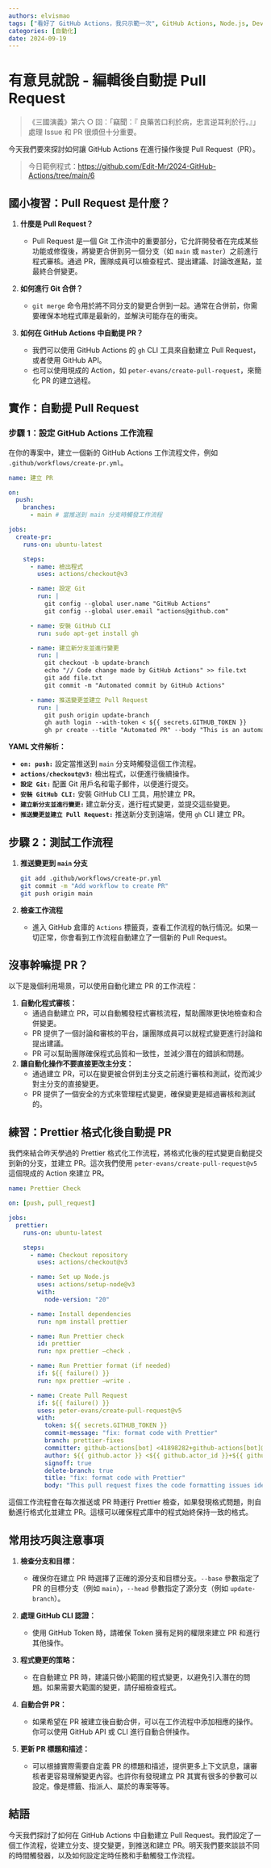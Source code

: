 ```yaml
---
authors: elvismao
tags: ["看好了 GitHub Actions，我只示範一次", GitHub Actions, Node.js, DevOps]
categories: [自動化]
date: 2024-09-19
---
```


# 有意見就說 - 編輯後自動提 Pull Request

> 《三國演義》第六 ○ 回：「竊聞：『 良藥苦口利於病，忠言逆耳利於行。』」處理 Issue 和 PR 很煩但十分重要。

今天我們要來探討如何讓 GitHub Actions 在進行操作後提 Pull Request（PR）。

> 今日範例程式：<https://github.com/Edit-Mr/2024-GitHub-Actions/tree/main/6>

## 國小複習：Pull Request 是什麼？

1. **什麼是 Pull Request？**
   - Pull Request 是一個 Git 工作流中的重要部分，它允許開發者在完成某些功能或修復後，將變更合併到另一個分支（如 `main` 或 `master`）之前進行程式審核。通過 PR，團隊成員可以檢查程式、提出建議、討論改進點，並最終合併變更。

2. **如何進行 Git 合併？**
   - `git merge` 命令用於將不同分支的變更合併到一起。通常在合併前，你需要確保本地程式庫是最新的，並解決可能存在的衝突。

3. **如何在 GitHub Actions 中自動提 PR？**
   - 我們可以使用 GitHub Actions 的 `gh` CLI 工具來自動建立 Pull Request，或者使用 GitHub API。
   - 也可以使用現成的 Action，如 `peter-evans/create-pull-request`，來簡化 PR 的建立過程。

## 實作：自動提 Pull Request

### 步驟 1：設定 GitHub Actions 工作流程

在你的專案中，建立一個新的 GitHub Actions 工作流程文件，例如 `.github/workflows/create-pr.yml`。

```yaml
name: 建立 PR

on:
  push:
    branches:
      - main # 當推送到 main 分支時觸發工作流程

jobs:
  create-pr:
    runs-on: ubuntu-latest

    steps:
      - name: 檢出程式
        uses: actions/checkout@v3

      - name: 設定 Git
        run: |
          git config --global user.name "GitHub Actions"
          git config --global user.email "actions@github.com"

      - name: 安裝 GitHub CLI
        run: sudo apt-get install gh

      - name: 建立新分支並進行變更
        run: |
          git checkout -b update-branch
          echo "// Code change made by GitHub Actions" >> file.txt
          git add file.txt
          git commit -m "Automated commit by GitHub Actions"

      - name: 推送變更並建立 Pull Request
        run: |
          git push origin update-branch
          gh auth login --with-token < ${{ secrets.GITHUB_TOKEN }}
          gh pr create --title "Automated PR" --body "This is an automated PR created by GitHub Actions" --base main --head update-branch
```

**YAML 文件解析：**

- **`on: push:`** 設定當推送到 `main` 分支時觸發這個工作流程。
- **`actions/checkout@v3:`** 檢出程式，以便進行後續操作。
- **`設定 Git:`** 配置 Git 用戶名和電子郵件，以便進行提交。
- **`安裝 GitHub CLI:`** 安裝 GitHub CLI 工具，用於建立 PR。
- **`建立新分支並進行變更:`** 建立新分支，進行程式變更，並提交這些變更。
- **`推送變更並建立 Pull Request:`** 推送新分支到遠端，使用 `gh` CLI 建立 PR。

## 步驟 2：測試工作流程

1. **推送變更到 `main` 分支**

   ```bash
   git add .github/workflows/create-pr.yml
   git commit -m "Add workflow to create PR"
   git push origin main
   ```

2. **檢查工作流程**
   - 進入 GitHub 倉庫的 `Actions` 標籤頁，查看工作流程的執行情況。如果一切正常，你會看到工作流程自動建立了一個新的 Pull Request。

## 沒事幹嘛提 PR？

以下是幾個利用場景，可以使用自動化建立 PR 的工作流程：

1. **自動化程式審核：**
   - 通過自動建立 PR，可以自動觸發程式審核流程，幫助團隊更快地檢查和合併變更。
   - PR 提供了一個討論和審核的平台，讓團隊成員可以就程式變更進行討論和提出建議。
   - PR 可以幫助團隊確保程式品質和一致性，並減少潛在的錯誤和問題。
2. **讓自動化操作不要直接更改主分支：**
   - 通過建立 PR，可以在變更被合併到主分支之前進行審核和測試，從而減少對主分支的直接變更。
   - PR 提供了一個安全的方式來管理程式變更，確保變更是經過審核和測試的。

## 練習：Prettier 格式化後自動提 PR

我們來結合昨天學過的 Prettier 格式化工作流程，將格式化後的程式變更自動提交到新的分支，並建立 PR。這次我們使用 `peter-evans/create-pull-request@v5` 這個現成的 Action 來建立 PR。

```yaml
name: Prettier Check

on: [push, pull_request]

jobs:
  prettier:
    runs-on: ubuntu-latest

    steps:
      - name: Checkout repository
        uses: actions/checkout@v3

      - name: Set up Node.js
        uses: actions/setup-node@v3
        with:
          node-version: "20"

      - name: Install dependencies
        run: npm install prettier

      - name: Run Prettier check
        id: prettier
        run: npx prettier —check .

      - name: Run Prettier format (if needed)
        if: ${{ failure() }}
        run: npx prettier —write .

      - name: Create Pull Request
        if: ${{ failure() }}
        uses: peter-evans/create-pull-request@v5
        with:
          token: ${{ secrets.GITHUB_TOKEN }}
          commit-message: "fix: format code with Prettier"
          branch: prettier-fixes
          committer: github-actions[bot] <41898282+github-actions[bot]@users.noreply.github.com>
          author: ${{ github.actor }} <${{ github.actor_id }}+${{ github.actor }}@users.noreply.github.com>
          signoff: true
          delete-branch: true
          title: "fix: format code with Prettier"
          body: "This pull request fixes the code formatting issues identified by Prettier."
```

這個工作流程會在每次推送或 PR 時運行 Prettier 檢查，如果發現格式問題，則自動進行格式化並建立 PR。這樣可以確保程式庫中的程式始終保持一致的格式。

## 常用技巧與注意事項

1. **檢查分支和目標：**
   - 確保你在建立 PR 時選擇了正確的源分支和目標分支。`--base` 參數指定了 PR 的目標分支（例如 `main`），`--head` 參數指定了源分支（例如 `update-branch`）。

2. **處理 GitHub CLI 認證：**
   - 使用 GitHub Token 時，請確保 Token 擁有足夠的權限來建立 PR 和進行其他操作。

3. **程式變更的策略：**
   - 在自動建立 PR 時，建議只做小範圍的程式變更，以避免引入潛在的問題。如果需要大範圍的變更，請仔細檢查程式。

4. **自動合併 PR：**
   - 如果希望在 PR 被建立後自動合併，可以在工作流程中添加相應的操作。你可以使用 GitHub API 或 CLI 進行自動合併操作。

5. **更新 PR 標題和描述：**
   - 可以根據實際需要自定義 PR 的標題和描述，提供更多上下文訊息，讓審核者更容易理解變更內容。也許你有發現建立 PR 其實有很多的參數可以設定。像是標籤、指派人、屬於的專案等等。

## 結語

今天我們探討了如何在 GitHub Actions 中自動建立 Pull Request。我們設定了一個工作流程，從建立分支、提交變更，到推送和建立 PR。明天我們要來談談不同的時間觸發器，以及如何設定定時任務和手動觸發工作流程。
